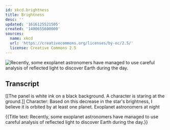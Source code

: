 ```yaml
---
id: xkcd.brightness
title: Brightness
desc: ''
updated: '1616125521505'
created: '1400655600000'
sources:
  name: xkcd
  url: 'https://creativecommons.org/licenses/by-nc/2.5/'
  license: Creative Commons 2.5
---
```

![Recently, some exoplanet astronomers have managed to use careful analysis of reflected light to discover Earth during the day.](https://imgs.xkcd.com/comics/brightness.png)

## Transcript
[[The panel is white ink on a black background.  A character is staring at the ground.]]
Character: Based on this decrease in the star's brightness, I believe it is orbited by at least one planet.
Exoplanet astronomers at night

{{Title text: Recently, some exoplanet astronomers have managed to use careful analysis of reflected light to discover Earth during the day.}}
